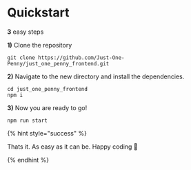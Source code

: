 # Quickstart

**3** easy steps

**1)** Clone the repository

```shell
git clone https://github.com/Just-One-Penny/just_one_penny_frontend.git
```

**2)** Navigate to the new directory and install the dependencies.

```shell
cd just_one_penny_frontend
npm i
```

**3)** Now you are ready to go!

```shell
npm run start
```

{% hint style="success" %}

Thats it. As easy as it can be. Happy coding 🎉

{% endhint %}
